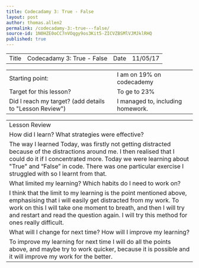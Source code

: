 ```yaml
---
title: Codecadamy 3: True - False
layout: post
author: thomas.allen2
permalink: /codecadamy-3:-true---false/
source-id: 1N0HZE0oCC7nVOqgy9os3Kit5-ZICVZBSMlVJMJklRHQ
published: true
---
```

<table>
  <tr>
    <td>Title </td>
    <td>Codecadamy 3: True - False</td>
    <td>Date</td>
    <td>11/05/17</td>
  </tr>
</table>


<table>
  <tr>
    <td>Starting point:</td>
    <td>I am on 19% on codecademy</td>
  </tr>
  <tr>
    <td>Target for this lesson?</td>
    <td>To ge to 23%</td>
  </tr>
  <tr>
    <td>Did I reach my target? 
(add details to "Lesson Review")</td>
    <td>I managed to, including homework.</td>
  </tr>
</table>


<table>
  <tr>
    <td>Lesson Review</td>
  </tr>
  <tr>
    <td>How did I learn? What strategies were effective? 
</td>
  </tr>
  <tr>
    <td>The way I learned Today, was firstly not getting distracted because of the distractions around me. I then realised that I could do it if I concentrated more.
Today we were learning about "True" and “False” in code. There was one particular exercise I struggled with so I learnt from that.
</td>
  </tr>
  <tr>
    <td>What limited my learning? Which habits do I need to work on? </td>
  </tr>
  <tr>
    <td>I think that the limit to my learning is the point  mentioned above, emphasising that i will easily get distracted from my work. To work on this I will take one moment to breath, and then I will try and restart and read the question again.
I will try this method for ones really difficult.  </td>
  </tr>
  <tr>
    <td>What will I change for next time? How will I improve my learning?</td>
  </tr>
  <tr>
    <td>To improve my learning  for next time I will do all the points above, and maybe try to work quicker, because it is possible and it will improve my work for the better.</td>
  </tr>
</table>



